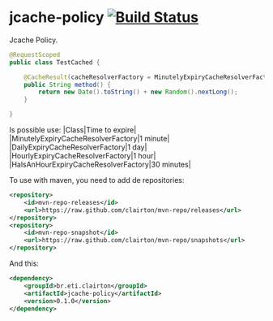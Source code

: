 # jcache-policy [![Build Status](https://drone.io/github.com/clairton/jcache-policy/status.png)](https://drone.io/github.com/clairton/jcache-policy/latest)
Jcache Policy.

```java
@RequestScoped
public class TestCached {

	@CacheResult(cacheResolverFactory = MinutelyExpiryCacheResolverFactory.class)
	public String method() {
		return new Date().toString() + new Random().nextLong();
	}

}
```
Is possible use:
|Class|Time to expire|
|MinutelyExpiryCacheResolverFactory|1 minute|
|DailyExpiryCacheResolverFactory|1 day|
|HourlyExpiryCacheResolverFactory|1 hour|
|HalsAnHourExpiryCacheResolverFactory|30 minutes|

To use with maven, you need to add de repositories:

```xml
<repository>
	<id>mvn-repo-releases</id>
	<url>https://raw.github.com/clairton/mvn-repo/releases</url>
</repository>
<repository>
	<id>mvn-repo-snapshot</id>
	<url>https://raw.github.com/clairton/mvn-repo/snapshots</url>
</repository>
```
 And this:
```xml
<dependency>
    <groupId>br.eti.clairton</groupId>
	<artifactId>jcache-policy</artifactId>
	<version>0.1.0</version>
</dependency>
```
